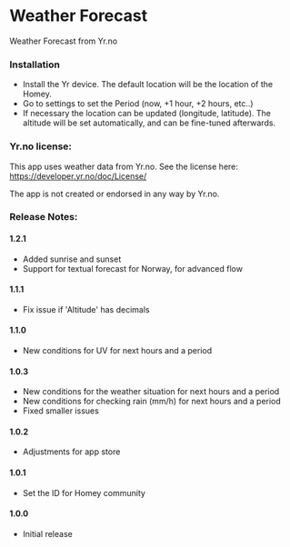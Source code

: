 # Weather Forecast

Weather Forecast from Yr.no

### Installation

* Install the Yr device.  The default location will be the location of the Homey.
* Go to settings to set the Period (now, +1 hour, +2 hours, etc..)
* If necessary the location can be updated (longitude, latitude).  The altitude will be set automatically, and can be fine-tuned afterwards.

### Yr.no license:

This app uses weather data from Yr.no.  See the license here: https://developer.yr.no/doc/License/

The app is not created or endorsed in any way by Yr.no.

### Release Notes:

#### 1.2.1

- Added sunrise and sunset
- Support for textual forecast for Norway, for advanced flow

#### 1.1.1

- Fix issue if 'Altitude' has decimals

#### 1.1.0

- New conditions for UV for next hours and a period

#### 1.0.3

- New conditions for the weather situation for next hours and a period
- New conditions for checking rain (mm/h) for next hours and a period
- Fixed smaller issues

#### 1.0.2

- Adjustments for app store

#### 1.0.1

- Set the ID for Homey community

#### 1.0.0

- Initial release